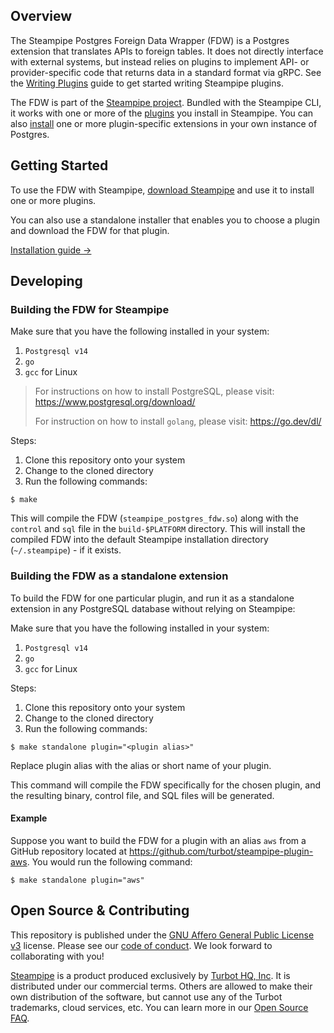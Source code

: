 ## Overview

The Steampipe Postgres Foreign Data Wrapper (FDW) is a Postgres extension that translates APIs to foreign tables. It does not directly interface with external systems, but instead relies on plugins to implement API- or provider-specific code that returns data in a standard format via gRPC. See the [Writing Plugins](https://steampipe.io/docs/develop/writing-plugins) guide to get started writing Steampipe plugins.

The FDW is part of the [Steampipe project](https://github.com/turbot/steampipe). Bundled with the Steampipe CLI, it works with one or more of the [plugins](https://hub.steampipe.io/plugins) you install in Steampipe. You can also [install](https://steampipe.io/docs/steampipe_postgres/install) one or more plugin-specific extensions in your own instance of Postgres.

## Getting Started

To use the FDW with Steampipe, [download Steampipe](https://steampipe.io/downloads) and use it to install one or more plugins.

You can also use a standalone installer that enables you to choose a plugin and download the FDW for that plugin.

[Installation guide →](https://steampipe.io/docs/steampipe_sqlite/install)

## Developing

### Building the FDW for Steampipe

Make sure that you have the following installed in your system:
1. `Postgresql v14` 
1. `go`
1. `gcc` for Linux

> For instructions on how to install PostgreSQL, please visit: https://www.postgresql.org/download/
> 
> For instruction on how to install `golang`, please visit: https://go.dev/dl/

Steps:
1. Clone this repository onto your system
1. Change to the cloned directory
1. Run the following commands:
```
$ make
```

This will compile the FDW (`steampipe_postgres_fdw.so`) along with the `control` and `sql` file in the `build-$PLATFORM` directory. This will install the compiled FDW into the default Steampipe installation directory (`~/.steampipe`) - if it exists.

### Building the FDW as a standalone extension

To build the FDW for one particular plugin, and run it as a standalone extension in any PostgreSQL database without relying on Steampipe:

Make sure that you have the following installed in your system:
1. `Postgresql v14` 
1. `go`
1. `gcc` for Linux

Steps:
1. Clone this repository onto your system
1. Change to the cloned directory
1. Run the following commands:
```
$ make standalone plugin="<plugin alias>"
```
Replace plugin alias with the alias or short name of your plugin.

This command will compile the FDW specifically for the chosen plugin, and the resulting binary, control file, and SQL files will be generated.

#### Example

Suppose you want to build the FDW for a plugin with an alias `aws` from a GitHub repository located at https://github.com/turbot/steampipe-plugin-aws. You would run the following command:
```
$ make standalone plugin="aws"
```

## Open Source & Contributing

This repository is published under the [GNU Affero General Public License v3](https://opensource.org/licenses/AGPL-3.0) license. Please see our [code of conduct](https://github.com/turbot/.github/blob/main/CODE_OF_CONDUCT.md). We look forward to collaborating with you!

[Steampipe](https://steampipe.io) is a product produced exclusively by [Turbot HQ, Inc](https://turbot.com). It is distributed under our commercial terms. Others are allowed to make their own distribution of the software, but cannot use any of the Turbot trademarks, cloud services, etc. You can learn more in our [Open Source FAQ](https://turbot.com/open-source).


